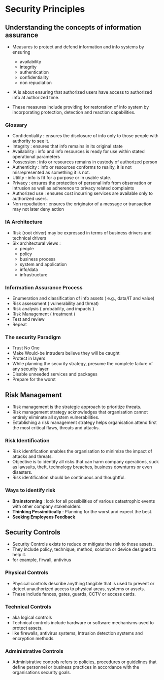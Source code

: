 # Security Principles

## Understanding the concepts of information assurance
- Measures to protect and defend information and info systems by ensuring
    - availability
    - integrity
    - authentication
    - confidentiality
    - non repudiation

- IA is about ensuring that authorized users have access to authorized info at authorized time.
- These measures include providing for restoration of info system by incorporating protection, detection and reaction capabilities.


### Glossary

- Confidentiality : ensures the disclosure of info only to those people with authority to see it.
- Integrity : ensures that info remains in its original state
- Availability : info and info resources is ready for use within stated operational parameters
- Possession : info or resources remains in custody of authorized person
- Authenticity : info or resources conforms to reality, it is not misrepresented as something it is not.
- Utility : info is fit for a purpose or in usable state.
- Privacy : ensures the protection of personal info from observation or intrusion as well as adherence to privacy related complaints
- Authorized use : ensures cost incurring services are available only to authorized users.
- Non repudiation : ensures the originator of a message or transaction may not later deny action

### IA Architecture 

- Risk (root driver) may be expressed in terms of business drivers and technical drivers
- Six architectural views :
    - people
    - policy
    - business process
    - system and application
    - info/data
    - infrastructure

### Information Assurance Process

- Enumeration and classification of info assets ( e.g., data/IT and value)
- Risk assessment ( vulnerability and threat)
- Risk analysis ( probability, and impacts )
- Risk Management ( treatment )
- Test and review
- Repeat

### The security Paradigm

- Trust No One
- Make Would-be intruders believe they will be caught
- Protect in layers
- While planning the security strategy, presume the complete failure of any security layer 
- Disable unneeded services and packages
- Prepare for the worst

## Risk Management

- Risk management is the strategic approach to prioritize threats.
- Risk management strategy acknowledges that organisation cannot entirely eliminate all system vulnerabilities. 
- Establishing a risk management strategy helps organisation attend first the most critical flaws, threats and attacks.

### Risk Identification

- Risk identification enables the organisation to minimize the impact of attacks and threats.
- Objective is to identify all risks that can harm company operations, suck as lawsuits, theft, technology breaches, business downturns or even disasters.
- Risk identification should be continuous and thoughtful.

### Ways to identify risk

- **Brainstorming** : look for all possibilities of various catastrophic events with other company stakeholders.
- **Thinking Pessimitically** : Planning for the worst and expect the best. 
- **Seeking Employees Feedback**

## Security Controls

- Security Controls exists to reduce or mitigate the risk to those assets.
- They include policy, technique, method, solution or device designed to help it.
- for example, firwall, antivirus

### Physical Controls

- Physical controls describe anything tangible that is used to prevent or detect unauthorized access to physical areas, systems or assets.
- These include fences, gates, guards, CCTV or access cards.

### Technical Controls

- aka logical controls
- Technical controls include hardware or software mechanisms used to protect assets.
- like firewalls, antivirus systems, Intrusion detection systems and encryption methods.

### Administrative Controls

- Administrative controls refers to policies, procedures or guidelines that define personnel or business practices in accordance with the organisations security goals.